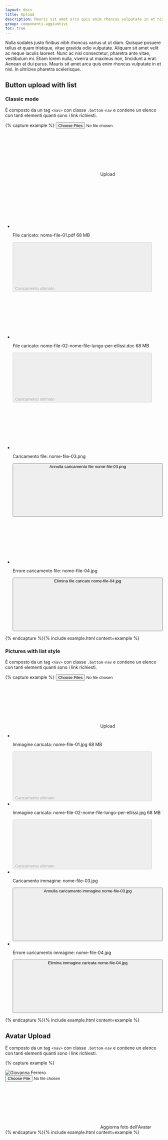 ```yaml
---
layout: docs
title: Upload
description: Mauris sit amet arcu quis enim rhoncus vulputate in et nisl
group: componenti-aggiuntivi
toc: true
---
```


<style>
  /* Style override for Documentation purposes */

</style>

Nulla sodales justo finibus nibh rhoncus varius ut ut diam. Quisque posuere tellus et quam tristique, vitae gravida odio vulputate. Aliquam sit amet velit ac neque iaculis laoreet. Nunc ac nisi consectetur, pharetra ante vitae, vestibulum mi. Etiam lorem nulla, viverra ut maximus non, tincidunt a erat. Aenean at dui purus. Mauris sit amet arcu quis enim rhoncus vulputate in et nisl. In ultricies pharetra scelerisque.

## Button upload with list

### Classic mode

È composto da un tag `<nav>` con classe `.bottom-nav` e contiene un elenco con tanti elementi quanti sono i link richiesti.

{% capture example %}
<input type="file" name="upload11" id="upload1" class="upload" multiple="multiple" />
<label for="upload1">
	<svg class="icon icon-sm" aria-hidden="true"><use xlink:href="/dist/svg/sprite.svg#it-upload"></use></svg>
	<span>Upload</span>
</label>
<ul class="upload-file-list">
	<li class="upload-file success">
		<svg class="icon icon-sm" aria-hidden="true"><use xlink:href="/dist/svg/sprite.svg#it-file"></use></svg>
		<p>
			<span class="sr-only">File caricato:</span>
			nome-file-01.pdf <span class="upload-file-weight">68 MB</span>
		</p>
		<button disabled>
			<span class="sr-only">Caricamento ultimato</span>
			<svg class="icon" aria-hidden="true"><use xlink:href="/dist/svg/sprite.svg#it-check"></use></svg>
		</button>
	</li>
	<li class="upload-file success">
		<svg class="icon icon-sm" aria-hidden="true"><use xlink:href="/dist/svg/sprite.svg#it-file"></use></svg>
		<p>
			<span class="sr-only">File caricato:</span>
			nome-file-02-nome-file-lungo-per-ellissi.doc <span class="upload-file-weight">68 MB</span>
		</p>
		<button disabled>
			<span class="sr-only">Caricamento ultimato</span>
			<svg class="icon" aria-hidden="true"><use xlink:href="/dist/svg/sprite.svg#it-check"></use></svg>
		</button>
	</li>
	<li class="upload-file uploading">
		<svg class="icon icon-sm" aria-hidden="true"><use xlink:href="/dist/svg/sprite.svg#it-file"></use></svg>
		<p>
			<span class="sr-only">Caricamento file:</span>
			nome-file-03.png <span class="upload-file-weight"></span>
		</p>
		<button>
			<span class="sr-only">Annulla caricamento file nome-file-03.png</span>
			<svg class="icon" aria-hidden="true"><use xlink:href="/dist/svg/sprite.svg#it-close"></use></svg>
		</button>
		<div class="progress">
			<div class="progress-bar" role="progressbar" style="width: 33%" aria-valuenow="33" aria-valuemin="0" aria-valuemax="100"></div>
		</div>
	</li>
	<li class="upload-file error">
		<svg class="icon icon-sm" aria-hidden="true"><use xlink:href="/dist/svg/sprite.svg#it-file"></use></svg>
		<p>
			<span class="sr-only">Errore caricamento file:</span>
			nome-file-04.jpg <span class="upload-file-weight"></span>
		</p>
		<button>
			<span class="sr-only">Elimina file caricato nome-file-04.jpg</span>
			<svg class="icon" aria-hidden="true"><use xlink:href="/dist/svg/sprite.svg#it-close"></use></svg>
		</button>
	</li>
</ul>
{% endcapture %}{% include example.html content=example %}

### Pictures with list style

È composto da un tag `<nav>` con classe `.bottom-nav` e contiene un elenco con tanti elementi quanti sono i link richiesti.

{% capture example %}
<input type="file" name="upload2" id="upload2" class="upload" multiple="multiple" />
<label for="upload2">
	<svg class="icon icon-sm" aria-hidden="true"><use xlink:href="/dist/svg/sprite.svg#it-upload"></use></svg>
	<span>Upload</span>
</label>
<ul class="upload-file-list upload-file-list-image">
	<li class="upload-file success">
		<div class="upload-image">
			<img src="https://picsum.photos/40/40?image=1055" alt="">
		</div>
		<p>
			<span class="sr-only">Immagine caricata:</span>
			nome-file-01.jpg <span class="upload-file-weight">68 MB</span>
		</p>
		<button disabled>
			<span class="sr-only">Caricamento ultimato</span>
			<svg class="icon" aria-hidden="true"><use xlink:href="/dist/svg/sprite.svg#it-check"></use></svg>
		</button>
	</li>
	<li class="upload-file success">
		<div class="upload-image">
			<img src="https://picsum.photos/80/40?image=1056" alt="">
		</div>
		<p>
			<span class="sr-only">Immagine caricata:</span>
			nome-file-02-nome-file-lungo-per-ellissi.jpg <span class="upload-file-weight">68 MB</span>
		</p>
		<button disabled>
			<span class="sr-only">Caricamento ultimato</span>
			<svg class="icon" aria-hidden="true"><use xlink:href="/dist/svg/sprite.svg#it-check"></use></svg>
		</button>
	</li>
	<li class="upload-file uploading">
		<div class="upload-image">
			<img src="https://picsum.photos/40/40?image=1057" alt="">
		</div>
		<p>
			<span class="sr-only">Caricamento immagine:</span>
			nome-file-03.jpg <span class="upload-file-weight"></span>
		</p>
		<button>
			<span class="sr-only">Annulla caricamento immagine nome-file-03.jpg</span>
			<svg class="icon" aria-hidden="true"><use xlink:href="/dist/svg/sprite.svg#it-close"></use></svg>
		</button>
		<div class="progress">
			<div class="progress-bar" role="progressbar" style="width: 33%" aria-valuenow="33" aria-valuemin="0" aria-valuemax="100"></div>
		</div>
	</li>
	<li class="upload-file error">
		<div class="upload-image">
			<img src="https://picsum.photos/120/200?image=1058" alt="">
		</div>
		<p>
			<span class="sr-only">Errore caricamento immagine:</span>
			nome-file-04.jpg <span class="upload-file-weight"></span>
		</p>
		<button>
			<span class="sr-only">Elimina immagine caricata nome-file-04.jpg </span>
			<svg class="icon" aria-hidden="true"><use xlink:href="/dist/svg/sprite.svg#it-close"></use></svg>
		</button>
	</li>
</ul>
{% endcapture %}{% include example.html content=example %}

## Avatar Upload

È composto da un tag `<nav>` con classe `.bottom-nav` e contiene un elenco con tanti elementi quanti sono i link richiesti.

{% capture example %}
<div class="avatar size-xxl avatar-upload">
	<img src="https://randomuser.me/api/portraits/women/24.jpg" alt="Giovanna Ferrero">
	<div class="upload-avatar-wrapper">
		<input type="file" name="upload3" id="upload3" class="upload-avatar"/>
		<label for="upload3">
			<svg class="icon icon-sm" aria-hidden="true"><use xlink:href="/dist/svg/sprite.svg#it-camera"></use></svg>
			<span>Aggiorna<span class="sr-only"> foto dell'Avatar</span></span>
		</label>
	</div>
</div>
{% endcapture %}{% include example.html content=example %}